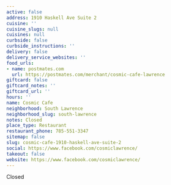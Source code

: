 ```yaml
---
active: false
address: 1910 Haskell Ave Suite 2
cuisine: ''
cuisine_slugs: null
cuisines: null
curbside: false
curbside_instructions: ''
delivery: false
delivery_service_websites: ''
food_urls:
- name: postmates.com
  url: https://postmates.com/merchant/cosmic-cafe-lawrence
giftcard: false
giftcard_notes: ''
giftcard_url: ''
hours: ''
name: Cosmic Cafe
neighborhood: South Lawrence
neighborhood_slug: south-lawrence
notes: Closed
place_type: Restaurant
restaurant_phone: 785-551-3347
sitemap: false
slug: cosmic-cafe-1910-haskell-ave-suite-2
social: https://www.facebook.com/cosmiclawrence/
takeout: false
website: https://www.facebook.com/cosmiclawrence/
---
```


Closed